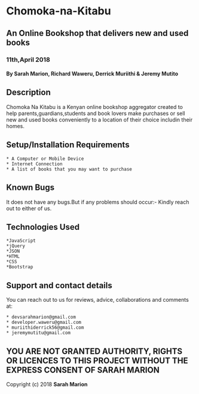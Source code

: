 # Chomoka-na-Kitabu

## An Online Bookshop that delivers new and used books

### 11th,April 2018

#### By **Sarah Marion**, **Richard Waweru**, **Derrick Muriithi** &  **Jeremy Mutito**

## Description

Chomoka Na Kitabu is a Kenyan online bookshop aggregator created to help parents,guardians,students and book lovers make purchases or sell new and used books conveniently to a location of their choice includin their homes.

## Setup/Installation Requirements

    * A Computer or Mobile Device
    * Internet Connection
    * A list of books that you may want to purchase

## Known Bugs

It does not have any bugs.But if any problems should occur:- Kindly reach out to either of us.

## Technologies Used

    *JavaScript
    *jQuery
    *JSON
    *HTML
    *CSS
    *Bootstrap

## Support and contact details

You can reach out to us for reviews, advice, collaborations and comments at:

    * devsarahmarion@gmail.com
    * developer.waweru@gmail.com
    * muriithiderrick56@gmail.com
    * jeremymutitu@gmail.com

## YOU ARE NOT GRANTED AUTHORITY, RIGHTS OR LICENCES TO THIS PROJECT WITHOUT THE EXPRESS CONSENT OF SARAH MARION

Copyright (c) 2018 **Sarah Marion**